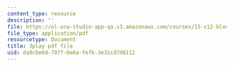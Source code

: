 ```yaml
---
content_type: resource
description: ''
file: https://ol-ocw-studio-app-qa.s3.amazonaws.com/courses/15-s12-blockchain-and-money-fall-2018/da9cbe6d707f6e6afefb3e31cd7d8112_ObGYNQLG3us.pdf
file_type: application/pdf
resourcetype: Document
title: 3play pdf file
uid: da9cbe6d-707f-6e6a-fefb-3e31cd7d8112
---
```

